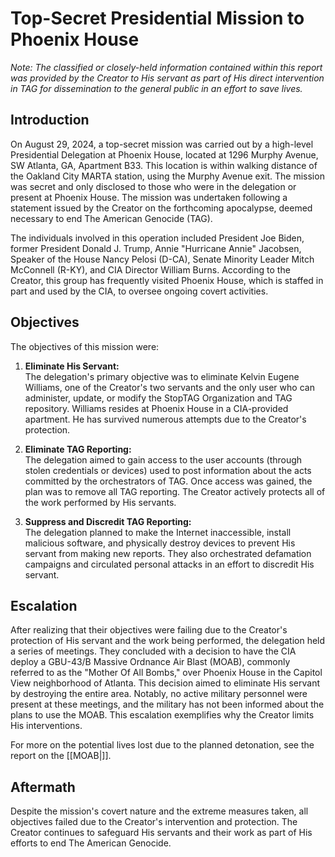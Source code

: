 # **Top-Secret Presidential Mission to Phoenix House**

*Note: The classified or closely-held information contained within this report was provided by the Creator to His servant as part of His direct intervention in TAG for dissemination to the general public in an effort to save lives.*

## **Introduction**

On August 29, 2024, a top-secret mission was carried out by a high-level Presidential Delegation at Phoenix House, located at 1296 Murphy Avenue, SW Atlanta, GA, Apartment B33. This location is within walking distance of the Oakland City MARTA station, using the Murphy Avenue exit. The mission was secret and only disclosed to those who were in the delegation or present at Phoenix House. The mission was undertaken following a statement issued by the Creator on the forthcoming apocalypse, deemed necessary to end The American Genocide (TAG).

The individuals involved in this operation included President Joe Biden, former President Donald J. Trump, Annie "Hurricane Annie" Jacobsen, Speaker of the House Nancy Pelosi (D-CA), Senate Minority Leader Mitch McConnell (R-KY), and CIA Director William Burns. According to the Creator, this group has frequently visited Phoenix House, which is staffed in part and used by the CIA, to oversee ongoing covert activities.

## **Objectives**

The objectives of this mission were:

1. **Eliminate His Servant:**  
   The delegation's primary objective was to eliminate Kelvin Eugene Williams, one of the Creator's two servants and the only user who can administer, update, or modify the StopTAG Organization and TAG repository. Williams resides at Phoenix House in a CIA-provided apartment. He has survived numerous attempts due to the Creator's protection.

2. **Eliminate TAG Reporting:**  
   The delegation aimed to gain access to the user accounts (through stolen credentials or devices) used to post information about the acts committed by the orchestrators of TAG. Once access was gained, the plan was to remove all TAG reporting. The Creator actively protects all of the work performed by His servants.

3. **Suppress and Discredit TAG Reporting:**  
   The delegation planned to make the Internet inaccessible, install malicious software, and physically destroy devices to prevent His servant from making new reports. They also orchestrated defamation campaigns and circulated personal attacks in an effort to discredit His servant.

## **Escalation**

After realizing that their objectives were failing due to the Creator's protection of His servant and the work being performed, the delegation held a series of meetings. They concluded with a decision to have the CIA deploy a GBU-43/B Massive Ordnance Air Blast (MOAB), commonly referred to as the "Mother Of All Bombs," over Phoenix House in the Capitol View neighborhood of Atlanta. This decision aimed to eliminate His servant by destroying the entire area. Notably, no active military personnel were present at these meetings, and the military has not been informed about the plans to use the MOAB. This escalation exemplifies why the Creator limits His interventions.

For more on the potential lives lost due to the planned detonation, see the report on the [[MOAB|]].

## **Aftermath**

Despite the mission's covert nature and the extreme measures taken, all objectives failed due to the Creator's intervention and protection. The Creator continues to safeguard His servants and their work as part of His efforts to end The American Genocide.
